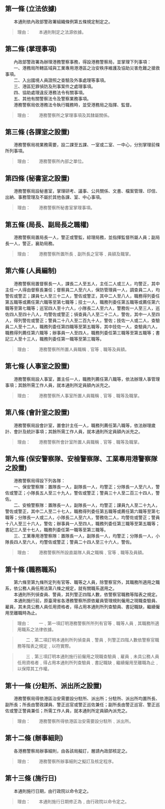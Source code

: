 第一條 (立法依據)
-----------------
　　本通則依內政部警政署組織條例第五條規定制定之。  
> 理由：　　本通則制定之法源依據。



第二條 (掌理事項)
-----------------
　　內政部警政署為辦理港務警察事務，得設港務警察局，並掌理下列事項：  
　　一、港務局所轄區域與工業專用港港區之治安秩序維護及協助災害危難之搶救事項。  
　　二、入出國境人員證照之查驗及外事處理等事項。  
　　三、港區犯罪偵防及刑事案件之處理事項。  
　　四、協助處理違反港務法令有關事項。  
　　五、其他有關警察法令及警察業務事項。  
　　港務警察局依港務法令執行職務時，並受港務局之指揮、監督。  
> 理由：　　港務警察所之掌理事項及其隸屬關係。



第三條 (各課室之設置)
---------------------
　　港務警察局視業務需要，設二課至五課、一室或二室、一中心，分別掌理前條所列事項。  
> 理由：　　港務警察所內部之單位。



第四條 (秘書室之設置)
---------------------
　　港務警察局設秘書室，掌理研考、議事、公共關係、文書、檔案管理、印信、出納、事務管理及不屬於其他各課、室、中心事項。  
> 理由：　　港務警察所秘書室掌理事項。



第五條 (局長、副局長之職權)
---------------------------
　　港務警察局置局長一人，警正或警監，綜理局務，並指揮監督所屬人員；副局長一人，警正，襄助局務。  
> 理由：　　港務警察所置所長﹑副所長之官等﹑員額及職掌。



第六條 (人員編制)
-----------------
　　港務警察局置督察長一人，課長二人至五人，主任二人或三人，均警正，其中主任一人得由督察長兼任；督察員二人至六人，保防管理員一人，調查員二人，均警佐或警正；課員七人至三十二人，警佐或警正，其中二人至八人，職務得列委任第五職等或薦任第六職等至第七職等；技士一人，職務列委任第五職等或薦任第六職等至第七職等；巡官四人至十六人，小隊長二人至六人，警務佐一人至三人，巡佐四人至四十八人，均警佐或警正；偵查員八人至二十二人，警佐，其中一人至四人，得列警佐或警正；警員二十八人至二百九十人，警佐；技佐一人或二人，查驗員二人至十二人，職務列委任第四職等至第五職等，其中技佐一人，查驗員六人，職務得列薦任第六職等；辦事員一人至四人，職務列委任第三職等至第五職等；書記三人至十三人，職務列委任第一職等至第三職等。  
> 理由：　　港務警察所所置人員職稱﹑官等﹑職等及員額。



第七條 (人事室之設置)
---------------------
　　港務警察局設人事室，置主任一人，職務列薦任第八職等，依法辦理人事管理事項；其餘所需工作人員，就本通則所定員額內派充之。  
> 理由：　　港務警察所人事室所置人員職稱﹑官等﹑職等及職掌。



第八條 (會計室之設置)
---------------------
　　港務警察局設會計室，置會計主任一人，職務列薦任第八職等，依法辦理歲計、會計及統計事項；其餘所需工作人員，就本通則所定員額內派充之。  
> 理由：　　港務警察所會計室所置人員職稱﹑官等﹑職等及職掌。



第九條 (保安警察隊、安檢警察隊、工業專用港警察隊之設置)
-------------------------------------------------------
　　港務警察局得設下列各隊：  
　　一、保安警察隊：置隊長一人，副隊長一人，均警正；分隊長一人至六人，警佐或警正；小隊長五人至三十九人，警佐或警正；警員三十人至二百三十四人，警佐。  
　　二、安檢警察隊：置隊長一人，副隊長一人，均警正；課員九人至二十九人，警佐或警正，其中二人至二十七人，職務得列委任第五職等或薦任第六職等至第七職等；分隊長一人或二人，小隊長二人至六人，警務佐二人，均警佐或警正；警員十八人至三十六人，警佐；辦事員一人至四人，職務列委任第三職等至第五職等；書記三人至十七人，職務列委任第一職等至第三職等。  
　　三、工業專用港警察隊：置隊長一人，副隊長一人，均警正；分隊長一人，小隊長四人至六人，均警佐或警正；警員二十四人至三十六人，警佐。  
> 理由：　　港務警察所所設直屬隊人員之職稱﹑官等﹑職等及員額。



第十條 (職務職系)
-----------------
　　第六條至第九條所定列有官等、職等之人員，除警察官外，其職務所適用之職系，依公務人員任用法第八條之規定，就有關職系選用之。  
　　本通則所列偵查員、警員，其列警正四階人數，依警察官職務等階表之規定。  
　　本通則施行前，原臺灣省各港務警察所原依雇員管理規則僱用之現職查驗員、雇員，其未具公務人員任用資格者，得占用本通則所列查驗員、書記職缺，繼續僱用至離職時為止。  
> 理由：　　一﹑第一項訂明港務警察所所列有官等﹑職等人員﹐其職務所適用職系之法律依據。

> 　　二﹑第二項訂明本通則所列偵查員﹑警員﹐列警正四階人數依警察官職務等階表之規定﹐以符實際。

> 　　三﹑第三項訂明本通則施行前僱用之現職查驗員﹑雇員﹐未具公務人員任用資格者﹐得占用本通則所列查驗員﹑書記職缺﹐繼續僱用至離職為止﹐以保障其工作權。



第十一條 (分駐所、派出所之設置)
-------------------------------
　　港務警察局得依港區治安需要設分駐所、派出所；分駐所、派出所均置所長、副所長；所長由警政課員、警正巡官或警正巡佐兼任；副所長由警正巡官、警正巡佐或警正警員兼任；所需工作人員，就本通則所定員額內派充之。  
> 理由：　　港務警察所得依港區治安需要設分駐所﹑派出所。



第十二條 (辦事細則)
-------------------
　　各港務警察局辦事細則，由各該局擬訂，層請內政部核定之。  
> 理由：　　港務警察所辦事細則之擬訂及核定程序。



第十三條 (施行日)
-----------------
　　本通則施行日期，由行政院以命令定之。  
> 理由：　　本通則施行日期修正為﹐由行政院以命令定之。